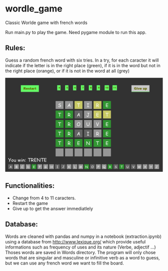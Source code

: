 # wordle_game

Classic Worlde game with french words

Run main.py to play the game. Need pygame module to run this app.

## Rules:

Guess a random french word with six tries.
In a try, for each caracter it will indicate if the letter is in the right place (green), if it is in the word but not in the right place (orange), or if it is not in the word at all (grey)

![GitHub Logo](/preview.JPG)

## Functionalities:

- Change from 4 to 11 caracters.
- Restart the game
- Give up to get the answer immediatlely

## Database:

Words are cleaned with pandas and numpy in a notebook (extraction.ipynb) using a database from http://www.lexique.org/ which provide useful informations such as frequency of uses and its nature (Verbe, adjectif ...)
Thoses words are saved in Words directory.
The program will only chose words that are singular and masculine or infinitive verb as a word to guess, but we can use any french word we want to fill the board.


